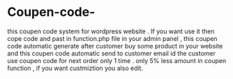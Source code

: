 # Coupen-code-
this coupen code system for wordpress website . If you want use it then cope code and past in function.php file in your admin panel , this coupen code automatic  generate after customer buy some product in your website and this coupen code automatic send to customer email id the customer use coupen code for next order only 1 time .
only 5% less amount in coupen function ,  if you want custmiztion you also edit.

